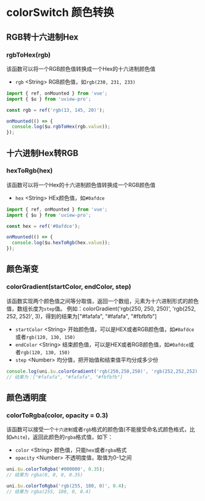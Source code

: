 # colorSwitch 颜色转换

<demo-model url="/pages/library/colorSwitch/index"></demo-model>


## RGB转十六进制Hex

### rgbToHex(rgb)

该函数可以将一个RGB颜色值转换成一个Hex的十六进制颜色值

- `rgb` <String\> RGB颜色值，如`rgb(230, 231, 233)`

```js
import { ref, onMounted } from 'vue';
import { $u } from 'uview-pro';

const rgb = ref('rgb(13, 145, 20)');

onMounted(() => {
  console.log($u.rgbToHex(rgb.value));
});
```


## 十六进制Hex转RGB

### hexToRgb(hex)

该函数可以将一个Hex的十六进制颜色值转换成一个RGB颜色值

- `hex` <String\> HEx颜色值，如`#0afdce`

```js
import { ref, onMounted } from 'vue';
import { $u } from 'uview-pro';

const hex = ref('#0afdce');

onMounted(() => {
  console.log($u.hexToRgb(hex.value));
});
```


## 颜色渐变

### colorGradient(startColor, endColor, step)

该函数实现两个颜色值之间等分取值，返回一个数组，元素为十六进制形式的颜色值，数组长度为`step`值。 
例如：colorGradient('rgb(250, 250, 250)', 'rgb(252, 252, 252)', 3)，得到的结果为["#fafafa", "#fafafa", "#fbfbfb"]

- `startColor` <String\> 开始颜色值，可以是HEX或者RGB颜色值，如`#0afdce`或者`rgb(120, 130, 150)`
- `endColor` <String\> 结束颜色值，可以是HEX或者RGB颜色值，如`#0afdce`或者`rgb(120, 130, 150)`
- `step` <Number\> 均分值，把开始值和结束值平均分成多少份

```js
console.log(uni.$u.colorGradient('rgb(250,250,250)', 'rgb(252,252,252)', 3));
// 结果为：["#fafafa", "#fafafa", "#fbfbfb"]
```


## 颜色透明度

### colorToRgba(color, opacity = 0.3)

该函数可以接受一个`十六进制`或者`rgb`格式的颜色值(不能接受命名式颜色格式，比如`white`)，返回此颜色的`rgba`格式值，如下：

- `color` <String\> 颜色值，只能`hex`或者`rgba`格式
- `opacity` <Number\> 不透明度值，取值为0-1之间


```js
uni.$u.colorToRgba('#000000', 0.35);
// 结果为 rgba(0, 0, 0, 0.35)

uni.$u.colorToRgba('rgb(255, 180, 0)', 0.4);
// 结果为 rgba(255, 180, 0, 0.4)
```

